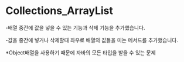 # Collections_ArrayList

-배열 중간에 값을 넣을 수 있는 기능과 삭제 기능을 추가했습니다.

-값을 중간에 넣거나 삭제할때 좌우로 배열의 값들을 미는 메서드를 추가했습니다.

*Object배열을 사용하기 때문에 자바의 모든 타입을 받을 수 있는 문제
